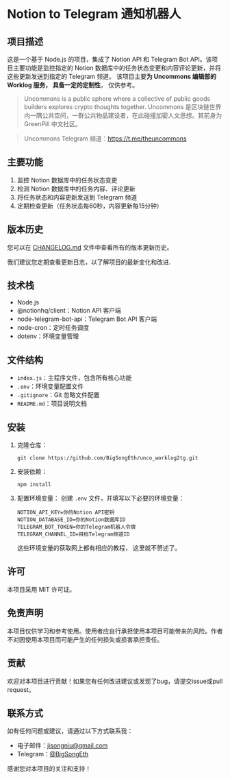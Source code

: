 # Notion to Telegram 通知机器人

## 项目描述

这是一个基于 Node.js 的项目，集成了 Notion API 和 Telegram Bot API。该项目主要功能是监控指定的 Notion 数据库中的任务状态变更和内容评论更新，并将这些更新发送到指定的 Telegram 频道。
该项目主要**为 Uncommons 编辑部的 Worklog 服务， 具备一定的定制性**， 仅供参考。

> Uncommons is a public sphere where a collective of public goods builders explores crypto thoughts together.
> Uncommons 是区块链世界内一隅公共空间，一群公共物品建设者，在此碰撞加密人文思想。其前身为 GreenPill 中文社区。

> Uncommons Telegram 频道：https://t.me/theuncommons

## 主要功能

1. 监控 Notion 数据库中的任务状态变更
2. 检测 Notion 数据库中的任务内容、评论更新
3. 将任务状态和内容更新发送到 Telegram 频道
4. 定期检查更新（任务状态每60秒，内容更新每15分钟）

## 版本历史

您可以在 [CHANGELOG.md](CHANGELOG.md) 文件中查看所有的版本更新历史。

我们建议您定期查看更新日志，以了解项目的最新变化和改进.

## 技术栈

- Node.js
- @notionhq/client：Notion API 客户端
- node-telegram-bot-api：Telegram Bot API 客户端
- node-cron：定时任务调度
- dotenv：环境变量管理

## 文件结构

- `index.js`：主程序文件，包含所有核心功能
- `.env`：环境变量配置文件
- `.gitignore`：Git 忽略文件配置
- `README.md`：项目说明文档

## 安装

1. 克隆仓库：
   ```
   git clone https://github.com/BigSongEth/unco_worklog2tg.git
   ```

2. 安装依赖：
   ```
   npm install
   ```

3. 配置环境变量：
   创建 `.env` 文件，并填写以下必要的环境变量：
   ```
   NOTION_API_KEY=你的Notion API密钥
   NOTION_DATABASE_ID=你的Notion数据库ID
   TELEGRAM_BOT_TOKEN=你的Telegram机器人令牌
   TELEGRAM_CHANNEL_ID=目标Telegram频道ID
   ```
   这些环境变量的获取网上都有相应的教程， 这里就不赘述了。

## 许可

本项目采用 MIT 许可证。

## 免责声明

本项目仅供学习和参考使用。使用者应自行承担使用本项目可能带来的风险。作者不对因使用本项目而可能产生的任何损失或损害承担责任。

## 贡献

欢迎对本项目进行贡献！如果您有任何改进建议或发现了bug，请提交issue或pull request。

## 联系方式

如有任何问题或建议，请通过以下方式联系我：

- 电子邮件：[jisongniu@gmail.com](mailto:jisongniu@gmail.com)
- Telegram：[@BigSongEth](https://t.me/BigSongEth)

感谢您对本项目的关注和支持！



